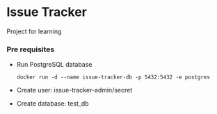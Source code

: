 # Issue Tracker
Project for learning

### Pre requisites
- Run PostgreSQL database
  ```
  docker run -d --name issue-tracker-db -p 5432:5432 -e postgres
  ```
- Create user: issue-tracker-admin/secret

- Create database: test_db